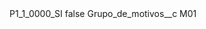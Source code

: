 <?xml version="1.0" encoding="UTF-8"?>
<CustomMetadata xmlns="http://soap.sforce.com/2006/04/metadata" xmlns:xsi="http://www.w3.org/2001/XMLSchema-instance" xmlns:xsd="http://www.w3.org/2001/XMLSchema">
    <label>P1_1_0000_SI</label>
    <protected>false</protected>
    <values>
        <field>Grupo_de_motivos__c</field>
        <value xsi:type="xsd:string">M01</value>
    </values>
</CustomMetadata>
